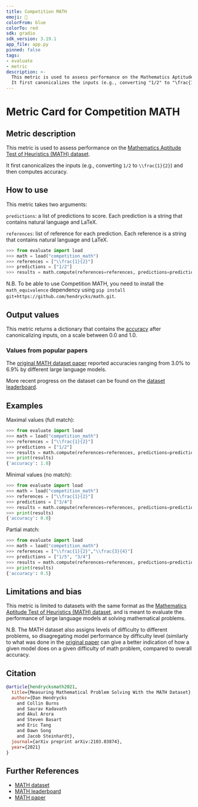 ```yaml
---
title: Competition MATH
emoji: 🤗 
colorFrom: blue
colorTo: red
sdk: gradio
sdk_version: 3.19.1
app_file: app.py
pinned: false
tags:
- evaluate
- metric
description: >-
  This metric is used to assess performance on the Mathematics Aptitude Test of Heuristics (MATH) dataset.
  It first canonicalizes the inputs (e.g., converting "1/2" to "\frac{1}{2}") and then computes accuracy.
---
```


# Metric Card for Competition MATH

## Metric description

This metric is used to assess performance on the [Mathematics Aptitude Test of Heuristics (MATH) dataset](https://huggingface.co/datasets/competition_math). 

It first canonicalizes the inputs (e.g., converting `1/2` to `\\frac{1}{2}`) and then computes accuracy.

## How to use 

This metric takes two arguments:

`predictions`: a list of predictions to score. Each prediction is a string that contains natural language and LaTeX.

`references`: list of reference for each prediction. Each reference is a string that contains natural language and LaTeX.


```python
>>> from evaluate import load
>>> math = load("competition_math")
>>> references = ["\\frac{1}{2}"]
>>> predictions = ["1/2"]
>>> results = math.compute(references=references, predictions=predictions)
```

N.B. To be able to use Competition MATH, you need to install the `math_equivalence` dependency using `pip install git+https://github.com/hendrycks/math.git`. 


## Output values

This metric returns a dictionary that contains the [accuracy](https://huggingface.co/metrics/accuracy) after canonicalizing inputs, on a scale between 0.0 and 1.0.

### Values from popular papers
The [original MATH dataset paper](https://arxiv.org/abs/2103.03874) reported accuracies ranging from 3.0% to 6.9% by different large language models. 

More recent progress on the dataset can be found on the [dataset leaderboard](https://paperswithcode.com/sota/math-word-problem-solving-on-math).

## Examples 

Maximal values (full match):

```python
>>> from evaluate import load
>>> math = load("competition_math")
>>> references = ["\\frac{1}{2}"]
>>> predictions = ["1/2"]
>>> results = math.compute(references=references, predictions=predictions)
>>> print(results)
{'accuracy': 1.0}
```

Minimal values (no match):

```python
>>> from evaluate import load
>>> math = load("competition_math")
>>> references = ["\\frac{1}{2}"]
>>> predictions = ["3/4"]
>>> results = math.compute(references=references, predictions=predictions)
>>> print(results)
{'accuracy': 0.0}
```

Partial match:

```python
>>> from evaluate import load
>>> math = load("competition_math")
>>> references = ["\\frac{1}{2}","\\frac{3}{4}"]
>>> predictions = ["1/5", "3/4"]
>>> results = math.compute(references=references, predictions=predictions)
>>> print(results)
{'accuracy': 0.5}
```

## Limitations and bias

This metric is limited to datasets with the same format as the [Mathematics Aptitude Test of Heuristics (MATH) dataset](https://huggingface.co/datasets/competition_math), and is meant to evaluate the performance of large language models at solving mathematical problems.

N.B. The MATH dataset also assigns levels of difficulty to different problems, so disagregating model performance by difficulty level (similarly to what was done in the [original paper](https://arxiv.org/abs/2103.03874) can give a better indication of how a given model does on a given difficulty of math problem, compared to overall accuracy. 

## Citation

```bibtex
@article{hendrycksmath2021,
  title={Measuring Mathematical Problem Solving With the MATH Dataset},
  author={Dan Hendrycks
    and Collin Burns
    and Saurav Kadavath
    and Akul Arora
    and Steven Basart
    and Eric Tang
    and Dawn Song
    and Jacob Steinhardt},
  journal={arXiv preprint arXiv:2103.03874},
  year={2021}
}
```
    
## Further References 
- [MATH dataset](https://huggingface.co/datasets/competition_math)
- [MATH leaderboard](https://paperswithcode.com/sota/math-word-problem-solving-on-math)
- [MATH paper](https://arxiv.org/abs/2103.03874)